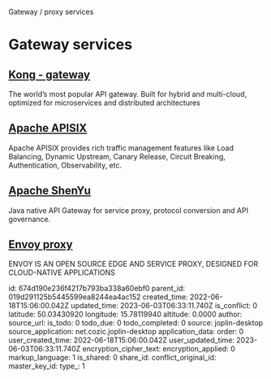 Gateway / proxy services

# Gateway services

## [**Kong** - gateway](https://konghq.com/kong)
The world’s most popular API gateway. Built for hybrid and multi-cloud, optimized for microservices and distributed architectures

## [**Apache APISIX**](https://apisix.apache.org/)
Apache APISIX provides rich traffic management features like Load Balancing, Dynamic Upstream, Canary Release, Circuit Breaking, Authentication, Observability, etc.

## [**Apache ShenYu**](https://shenyu.apache.org/)
Java native API Gateway for service proxy, protocol conversion and API governance.

## [Envoy proxy](https://www.envoyproxy.io)
ENVOY IS AN OPEN SOURCE EDGE AND SERVICE PROXY, DESIGNED FOR CLOUD-NATIVE APPLICATIONS

id: 674d190e236f4217b793ba338a60ebf0
parent_id: 019d291125b5445599ea8244ea4ac152
created_time: 2022-06-18T15:06:00.042Z
updated_time: 2023-06-03T06:33:11.740Z
is_conflict: 0
latitude: 50.03430920
longitude: 15.78119940
altitude: 0.0000
author: 
source_url: 
is_todo: 0
todo_due: 0
todo_completed: 0
source: joplin-desktop
source_application: net.cozic.joplin-desktop
application_data: 
order: 0
user_created_time: 2022-06-18T15:06:00.042Z
user_updated_time: 2023-06-03T06:33:11.740Z
encryption_cipher_text: 
encryption_applied: 0
markup_language: 1
is_shared: 0
share_id: 
conflict_original_id: 
master_key_id: 
type_: 1